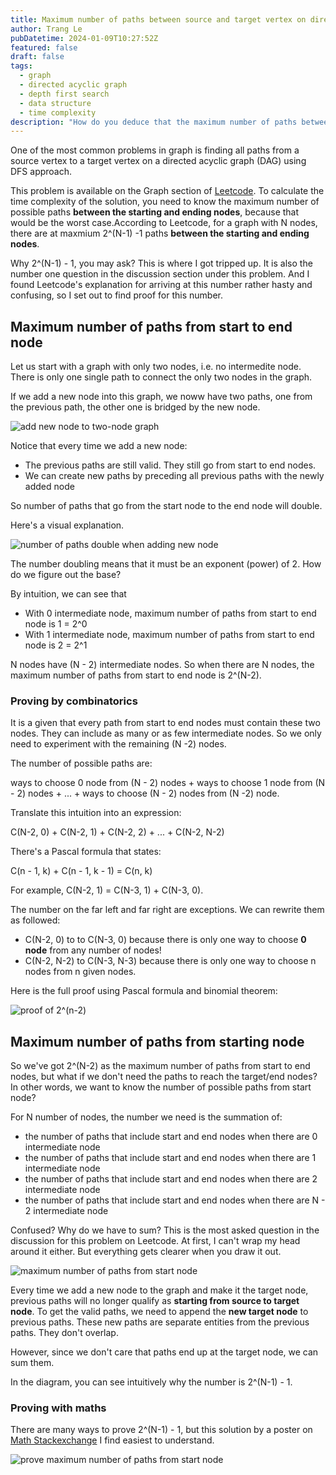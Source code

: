 ```yaml
---
title: Maximum number of paths between source and target vertex on directed acyclic graph
author: Trang Le
pubDatetime: 2024-01-09T10:27:52Z
featured: false
draft: false
tags:
  - graph
  - directed acyclic graph
  - depth first search
  - data structure
  - time complexity
description: "How do you deduce that the maximum number of paths between the starting and ending nodes in an directed acyclic graph is 2^(N-1) - 1?"
---
```


One of the most common problems in graph is finding all paths from a source vertex to a target vertex on a directed acyclic graph (DAG) using DFS approach.

This problem is available on the Graph section of [Leetcode](https://leetcode.com/problems/all-paths-from-source-to-target/editorial/). To calculate the time complexity of the solution, you need to know the maximum number of possible paths **between the starting and ending nodes**, because that would be the worst case.According to Leetcode, for a graph with N nodes, there are at maxmium 2^(N-1) -1 paths **between the starting and ending nodes**.

Why 2^(N-1) - 1, you may ask? This is where I got tripped up. It is also the number one question in the discussion section under this problem. And I found Leetcode's explanation for arriving at this number rather hasty and confusing, so I set out to find proof for this number.

## Maximum number of paths from start to end node

Let us start with a graph with only two nodes, i.e. no intermedite node. There is only one single path to connect the only two nodes in the graph.

If we add a new node into this graph, we noww have two paths, one from the previous path, the other one is bridged by the new node.

![add new node to two-node graph](../../assets/add-new-node-to-two-nodes-graph.png)

Notice that every time we add a new node:

- The previous paths are still valid. They still go from start to end nodes.
- We can create new paths by preceding all previous paths with the newly added node

So number of paths that go from the start node to the end node will double.

Here's a visual explanation.

![number of paths double when adding new node](../../assets/paths-double-when-adding-new-node.png)

The number doubling means that it must be an exponent (power) of 2. How do we figure out the base?

By intuition, we can see that

- With 0 intermediate node, maximum number of paths from start to end node is 1 = 2^0
- With 1 intermediate node, maximum number of paths from start to end node is 2 = 2^1

N nodes have (N - 2) intermediate nodes. So when there are N nodes, the maximum number of paths from start to end node is 2^(N-2).

### Proving by combinatorics

It is a given that every path from start to end nodes must contain these two nodes. They can include as many or as few intermediate nodes. So we only need to experiment with the remaining (N -2) nodes.

The number of possible paths are:

ways to choose 0 node from (N - 2) nodes + ways to choose 1 node from (N - 2) nodes + ... + ways to choose (N - 2) nodes from (N -2) node.

Translate this intuition into an expression:

C(N-2, 0) + C(N-2, 1) + C(N-2, 2) + ... + C(N-2, N-2)

There's a Pascal formula that states:

C(n - 1, k) + C(n - 1, k - 1) = C(n, k)

For example, C(N-2, 1) = C(N-3, 1) + C(N-3, 0).

The number on the far left and far right are exceptions. We can rewrite them as followed:

- C(N-2, 0) to to C(N-3, 0) because there is only one way to choose **0 node** from any number of nodes!
- C(N-2, N-2) to C(N-3, N-3) because there is only one way to choose n nodes from n given nodes.

Here is the full proof using Pascal formula and binomial theorem:

![proof of 2^(n-2)](../../assets/proving-maximum-number-of-paths-from-start-to-end-node.png)

## Maximum number of paths from starting node

So we've got 2^(N-2) as the maximum number of paths from start to end nodes, but what if we don't need the paths to reach the target/end nodes? In other words, we want to know the number of possible paths from start node?

For N number of nodes, the number we need is the summation of:

- the number of paths that include start and end nodes when there are 0 intermediate node
- the number of paths that include start and end nodes when there are 1 intermediate node
- the number of paths that include start and end nodes when there are 2 intermediate node
- the number of paths that include start and end nodes when there are N - 2 intermediate node

Confused? Why do we have to sum? This is the most asked question in the discussion for this problem on Leetcode. At first, I can't wrap my head around it either. But everything gets clearer when you draw it out.

![maximum number of paths from start node](../../assets/maximum-number-of-paths-from-start-node.png)

Every time we add a new node to the graph and make it the target node, previous paths will no longer qualify as **starting from source to target node**. To get the valid paths, we need to append the **new target node** to previous paths. These new paths are separate entities from the previous paths. They don't overlap.

However, since we don't care that paths end up at the target node, we can sum them.

In the diagram, you can see intuitively why the number is 2^(N-1) - 1.

### Proving with maths

There are many ways to prove 2^(N-1) - 1, but this solution by a poster on [Math Stackexchange](https://math.stackexchange.com/a/4367411/1277145) I find easiest to understand.

![prove maximum number of paths from start node](../../assets/maximum-number-of-paths-from-start-node.png)
